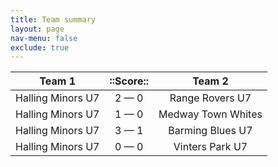 ```yaml
---
title: Team summary
layout: page
nav-menu: false
exclude: true
---
```




|      Team 1       |  ::Score::  |       Team 2       |
|:-----------------:|:-----------:|:------------------:|
| Halling Minors U7 | 2 &mdash; 0 |  Range Rovers U7   |
| Halling Minors U7 | 1 &mdash; 0 | Medway Town Whites |
| Halling Minors U7 | 3 &mdash; 1 |  Barming Blues U7  |
| Halling Minors U7 | 0 &mdash; 0 |  Vinters Park U7   |

 <br /><br /><br />